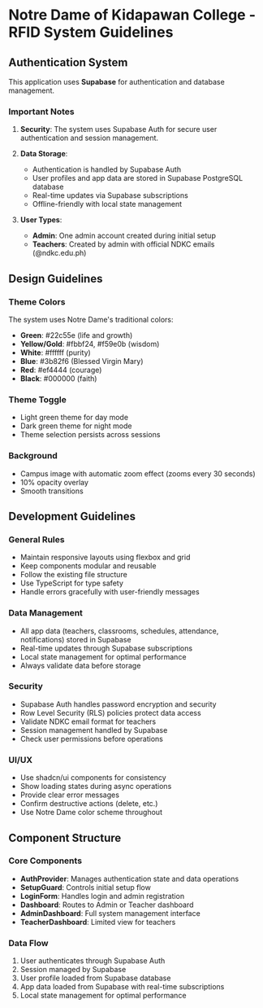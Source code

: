 # Notre Dame of Kidapawan College - RFID System Guidelines

## Authentication System

This application uses **Supabase** for authentication and database management.

### Important Notes

1. **Security**: The system uses Supabase Auth for secure user authentication and session management.

2. **Data Storage**: 
   - Authentication is handled by Supabase Auth
   - User profiles and app data are stored in Supabase PostgreSQL database
   - Real-time updates via Supabase subscriptions
   - Offline-friendly with local state management

3. **User Types**:
   - **Admin**: One admin account created during initial setup
   - **Teachers**: Created by admin with official NDKC emails (@ndkc.edu.ph)

## Design Guidelines

### Theme Colors
The system uses Notre Dame's traditional colors:
- **Green**: #22c55e (life and growth)
- **Yellow/Gold**: #fbbf24, #f59e0b (wisdom)
- **White**: #ffffff (purity)
- **Blue**: #3b82f6 (Blessed Virgin Mary)
- **Red**: #ef4444 (courage)
- **Black**: #000000 (faith)

### Theme Toggle
- Light green theme for day mode
- Dark green theme for night mode
- Theme selection persists across sessions

### Background
- Campus image with automatic zoom effect (zooms every 30 seconds)
- 10% opacity overlay
- Smooth transitions

## Development Guidelines

### General Rules
* Maintain responsive layouts using flexbox and grid
* Keep components modular and reusable
* Follow the existing file structure
* Use TypeScript for type safety
* Handle errors gracefully with user-friendly messages

### Data Management
* All app data (teachers, classrooms, schedules, attendance, notifications) stored in Supabase
* Real-time updates through Supabase subscriptions
* Local state management for optimal performance
* Always validate data before storage

### Security
* Supabase Auth handles password encryption and security
* Row Level Security (RLS) policies protect data access
* Validate NDKC email format for teachers
* Session management handled by Supabase
* Check user permissions before operations

### UI/UX
* Use shadcn/ui components for consistency
* Show loading states during async operations
* Provide clear error messages
* Confirm destructive actions (delete, etc.)
* Use Notre Dame color scheme throughout

## Component Structure

### Core Components
- **AuthProvider**: Manages authentication state and data operations
- **SetupGuard**: Controls initial setup flow
- **LoginForm**: Handles login and admin registration
- **Dashboard**: Routes to Admin or Teacher dashboard
- **AdminDashboard**: Full system management interface
- **TeacherDashboard**: Limited view for teachers

### Data Flow
1. User authenticates through Supabase Auth
2. Session managed by Supabase
3. User profile loaded from Supabase database
4. App data loaded from Supabase with real-time subscriptions
5. Local state management for optimal performance